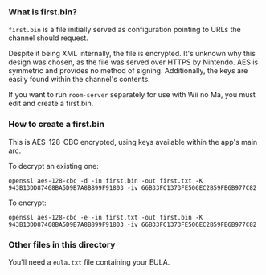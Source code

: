 ### What is first.bin?
`first.bin` is a file initially served as configuration pointing to URLs the channel should request.

Despite it being XML internally, the file is encrypted. It's unknown why this design was chosen,
as the file was served over HTTPS by Nintendo. AES is symmetric and provides no method of signing. Additionally, the
keys are easily found within the channel's contents.

If you want to run `room-server` separately for use with Wii no Ma, you must edit and create a first.bin.

### How to create a first.bin

This is AES-128-CBC encrypted, using keys available within the app's main arc.

To decrypt an existing one:
```
openssl aes-128-cbc -d -in first.bin -out first.txt -K 943B13DD87468BA5D9B7A8B899F91803 -iv 66B33FC1373FE506EC2B59FB6B977C82
```

To encrypt:
```
openssl aes-128-cbc -e -in first.txt -out first.bin -K 943B13DD87468BA5D9B7A8B899F91803 -iv 66B33FC1373FE506EC2B59FB6B977C82
```

### Other files in this directory
You'll need a `eula.txt` file containing your EULA.